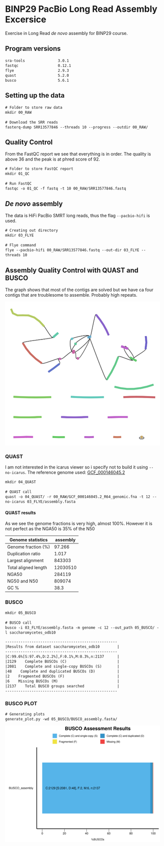 # BINP29 PacBio Long Read Assembly Excersice
Exercise in Long Read _de novo_ assembly for BINP29 course.

## Program versions

```
sra-tools               3.0.1
fastqc                  0.12.1
flye                    2.9.3
quast                   5.2.0
busco                   5.6.1
```


## Setting up the data

```
# Folder to store raw data
mkdir 00_RAW

# Download the SRR reads
fasterq-dump SRR13577846 --threads 10 --progress --outdir 00_RAW/
```

## Quality Control
From the FastQC report we see that everything is in order.
The quality is above 36 and the peak is at phred score of 92.
```
# Folder to store FastQC report
mkdir 01_QC

# Run FastQC
fastqc -o 01_QC -f fastq -t 10 00_RAW/SRR13577846.fastq
```

## _De novo_ assembly
The data is HiFi PacBio SMRT long reads, thus the flag `--pacbio-hifi` is
used.
```
# Creating out directory
mkdir 03_FLYE

# Flye command
flye --pacbio-hifi 00_RAW/SRR13577846.fastq --out-dir 03_FLYE --threads 10
```
## Assembly Quality Control with QUAST and BUSCO
The graph shows that most of the contigs are solved but we have ca four
contigs that are troublesome to assemble. Probably high repeats.

![PacBio HiFi Graph](figures/pacbio-hifi-graph.png)

### QUAST
I am not interested in the icarus viewer so i specify not to build it 
using `--no-icarus`. The reference genome used: [GCF_000146045.2](https://www.ncbi.nlm.nih.gov/datasets/taxonomy/4932/)
```
mkdir 04_QUAST

# QUAST call
quast -o 04_QUAST/ -r 00_RAW/GCF_000146045.2_R64_genomic.fna -t 12 --no-icarus 03_FLYE/assembly.fasta
```

#### QUAST results
As we see the genome fractions is very high, almost 100%.
However it is not perfect as the NGA50 is 35% of the N50

| Genome statistics       | assembly   |
|-------------------------|------------|
| Genome fraction (%)     | 97.266     |
| Duplication ratio       | 1.017      |
| Largest alignment       | 843303     |
| Total aligned length    | 12030510   |
| NGA50                   | 284119     |
| NG50 and N50            | 809074     |
| GC %                    | 38.3       |


### BUSCO

```
mkdir 05_BUSCO

# BUSCO call
busco -i 03_FLYE/assembly.fasta -m genome -c 12 --out_path 05_BUSCO/ -l saccharomycetes_odb10
```

    ---------------------------------------------------
    |Results from dataset saccharomycetes_odb10        |
    ---------------------------------------------------
    |C:99.6%[S:97.4%,D:2.2%],F:0.1%,M:0.3%,n:2137      |
    |2129    Complete BUSCOs (C)                       |
    |2081    Complete and single-copy BUSCOs (S)       |
    |48    Complete and duplicated BUSCOs (D)          |
    |2    Fragmented BUSCOs (F)                        |
    |6    Missing BUSCOs (M)                           |
    |2137    Total BUSCO groups searched               |
    ---------------------------------------------------


### BUSCO PLOT

```
# Generating plots
generate_plot.py -wd 05_BUSCO/BUSCO_assembly.fasta/
```

![BUSCO PLOT](figures/busco_figure.png)